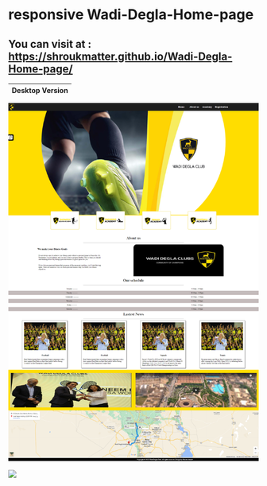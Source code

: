 #  responsive Wadi-Degla-Home-page
## You can visit at : https://shroukmatter.github.io/Wadi-Degla-Home-page/
Desktop Version             |
:-------------------------:|
![](images/desktop-version.png) 

<img align="left" width="650"
src="(https://github.com/ShroukMatter/Wadi-Degla-Home-page/blob/main/images/desktop-version.png)">



